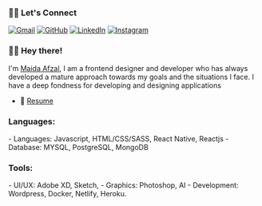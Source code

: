 ### 🙋‍♀️ Let's Connect
<p align="left">
	<a href="mailto:myyddaa@gmail.com"><img src="https://img.icons8.com/bubbles/50/000000/gmail.png" alt="Gmail"/></a>
	<a href="https://github.com/mydafzal"><img src="https://img.icons8.com/bubbles/50/000000/github.png" alt="GitHub"/></a>
	<a href="https://www.linkedin.com/in/mydafzal/"><img src="https://img.icons8.com/bubbles/50/000000/linkedin.png" alt="LinkedIn"/></a>
	<a href="https://instagram.com/maidaNsiddique"><img src="https://img.icons8.com/bubbles/50/000000/instagram.png" alt="Instagram"/></a>	
</p>

### 👋🏻 Hey there!  

I'm [Maida Afzal](https://maidaportfolio.netlify.app/), I am a frontend designer and developer who has always developed a mature approach towards my goals and the situations I face. I have a deep fondness for developing and designing applications
- 📝 [Resume](https://drive.google.com/file/d/1sq8eXcSfbHP54JxLogm_hBwr3NMKUS-G/view?usp=sharing)

<h3 align="left">Languages:</h3>
- Languages: Javascript, HTML/CSS/SASS, React Native, Reactjs
- Database: MYSQL, PostgreSQL, MongoDB

<h3 align="left">Tools:</h3>
- UI/UX: Adobe XD, Sketch,
- Graphics: Photoshop, AI
- Development: Wordpress, Docker, Netlify, Heroku.






